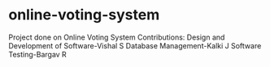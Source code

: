 # online-voting-system
Project done on Online Voting System
Contributions:
Design and Development of Software-Vishal S
Database Management-Kalki J
Software Testing-Bargav R
